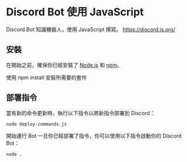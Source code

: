 # Discord Bot 使用 JavaScript

 Discord Bot 知識機器人，使用 JavaScript 撰寫。
 https://discord.js.org/

## 安裝

在開始之前，確保你已經安裝了 [Node.js](https://nodejs.org/) 和 [npm](https://www.npmjs.com/)。

使用 npm install 安裝所需要的套件

## 部署指令

當有新的命令更新時，執行以下指令以將新指令部署到 Discord：

```bash
node deploy-commands.js

```
開始運行 Bot
一旦你已經部署了指令，你可以使用以下指令啟動你的 Discord Bot：
```bash
node .
```
